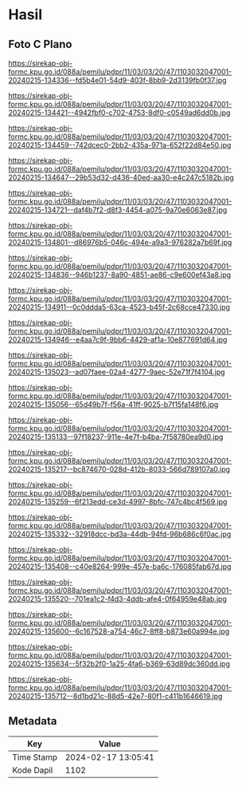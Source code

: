# Hasil

## Foto C Plano

https://sirekap-obj-formc.kpu.go.id/088a/pemilu/pdpr/11/03/03/20/47/1103032047001-20240215-134336--fd5b4e01-54d9-403f-8bb9-2d3139fb0f37.jpg

https://sirekap-obj-formc.kpu.go.id/088a/pemilu/pdpr/11/03/03/20/47/1103032047001-20240215-134421--4942fbf0-c702-4753-8df0-c0549ad6dd0b.jpg

https://sirekap-obj-formc.kpu.go.id/088a/pemilu/pdpr/11/03/03/20/47/1103032047001-20240215-134459--742dcec0-2bb2-435a-971a-652f22d84e50.jpg

https://sirekap-obj-formc.kpu.go.id/088a/pemilu/pdpr/11/03/03/20/47/1103032047001-20240215-134647--29b53d32-d436-40ed-aa30-e4c247c5182b.jpg

https://sirekap-obj-formc.kpu.go.id/088a/pemilu/pdpr/11/03/03/20/47/1103032047001-20240215-134721--daf4b7f2-d8f3-4454-a075-9a70e6063e87.jpg

https://sirekap-obj-formc.kpu.go.id/088a/pemilu/pdpr/11/03/03/20/47/1103032047001-20240215-134801--d86976b5-046c-494e-a9a3-976282a7b69f.jpg

https://sirekap-obj-formc.kpu.go.id/088a/pemilu/pdpr/11/03/03/20/47/1103032047001-20240215-134836--946b1237-8a90-4851-ae86-c9e600ef43a8.jpg

https://sirekap-obj-formc.kpu.go.id/088a/pemilu/pdpr/11/03/03/20/47/1103032047001-20240215-134911--0c0ddda5-63ca-4523-b45f-2c68cce47330.jpg

https://sirekap-obj-formc.kpu.go.id/088a/pemilu/pdpr/11/03/03/20/47/1103032047001-20240215-134946--e4aa7c9f-9bb6-4429-af1a-10e877691d64.jpg

https://sirekap-obj-formc.kpu.go.id/088a/pemilu/pdpr/11/03/03/20/47/1103032047001-20240215-135023--ad07faee-02a4-4277-9aec-52e71f7f4104.jpg

https://sirekap-obj-formc.kpu.go.id/088a/pemilu/pdpr/11/03/03/20/47/1103032047001-20240215-135056--65d49b7f-f56a-41ff-9025-b7f15fa148f6.jpg

https://sirekap-obj-formc.kpu.go.id/088a/pemilu/pdpr/11/03/03/20/47/1103032047001-20240215-135133--97f18237-911e-4e7f-b4ba-7f58780ea9d0.jpg

https://sirekap-obj-formc.kpu.go.id/088a/pemilu/pdpr/11/03/03/20/47/1103032047001-20240215-135217--bc874670-028d-412b-8033-566d789107a0.jpg

https://sirekap-obj-formc.kpu.go.id/088a/pemilu/pdpr/11/03/03/20/47/1103032047001-20240215-135259--6f213edd-ce3d-4997-8bfc-747c4bc4f569.jpg

https://sirekap-obj-formc.kpu.go.id/088a/pemilu/pdpr/11/03/03/20/47/1103032047001-20240215-135332--32918dcc-bd3a-44db-94fd-96b686c6f0ac.jpg

https://sirekap-obj-formc.kpu.go.id/088a/pemilu/pdpr/11/03/03/20/47/1103032047001-20240215-135408--c40e8264-999e-457e-ba6c-176085fab67d.jpg

https://sirekap-obj-formc.kpu.go.id/088a/pemilu/pdpr/11/03/03/20/47/1103032047001-20240215-135520--701ea1c2-f4d3-4ddb-afe4-0f64959e48ab.jpg

https://sirekap-obj-formc.kpu.go.id/088a/pemilu/pdpr/11/03/03/20/47/1103032047001-20240215-135600--6c167528-a754-46c7-8ff8-b873e60a994e.jpg

https://sirekap-obj-formc.kpu.go.id/088a/pemilu/pdpr/11/03/03/20/47/1103032047001-20240215-135634--5f32b2f0-1a25-4fa6-b369-63d89dc360dd.jpg

https://sirekap-obj-formc.kpu.go.id/088a/pemilu/pdpr/11/03/03/20/47/1103032047001-20240215-135712--8d1bd21c-88d5-42e7-80f1-c411b1646619.jpg


## Metadata

| Key        | Value               |
| ---------- | ------------------- |
| Time Stamp | 2024-02-17 13:05:41 |
| Kode Dapil | 1102                |



